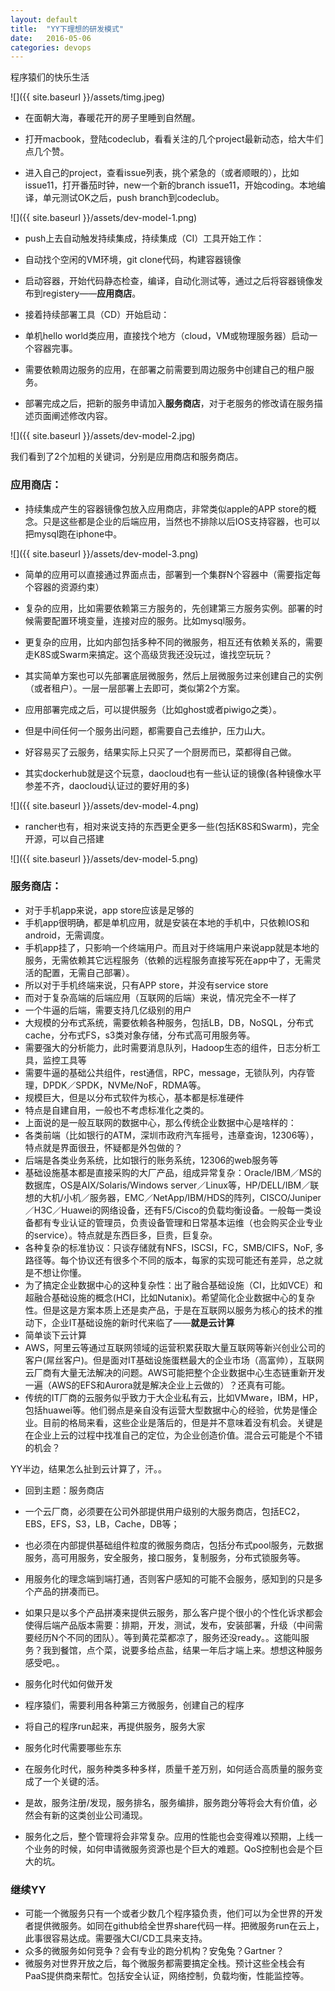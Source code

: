 ```yaml
---
layout: default
title:  "YY下理想的研发模式"
date:   2016-05-06
categories: devops
---
```


程序猿们的快乐生活

![]({{ site.baseurl }}/assets/timg.jpeg)

- 在面朝大海，春暖花开的房子里睡到自然醒。

- 打开macbook，登陆codeclub，看看关注的几个project最新动态，给大牛们点几个赞。

- 进入自己的project，查看issue列表，挑个紧急的（或者顺眼的），比如issue11，打开番茄时钟，new一个新的branch issue11，开始coding。本地编译，单元测试OK之后，push branch到codeclub。

![]({{ site.baseurl }}/assets/dev-model-1.png)


- push上去自动触发持续集成，持续集成（CI）工具开始工作：
 - 自动找个空闲的VM环境，git clone代码，构建容器镜像
 - 启动容器，开始代码静态检查，编译，自动化测试等，通过之后将容器镜像发布到registery——**应用商店**。

- 接着持续部署工具（CD）开始启动：
 - 单机hello world类应用，直接找个地方（cloud，VM或物理服务器）启动一个容器完事。
 - 需要依赖周边服务的应用，在部署之前需要到周边服务中创建自己的租户服务。
 - 部署完成之后，把新的服务申请加入**服务商店**，对于老服务的修改请在服务描述页面阐述修改内容。

![]({{ site.baseurl }}/assets/dev-model-2.jpg)

我们看到了2个加粗的关键词，分别是应用商店和服务商店。

### 应用商店：

- 持续集成产生的容器镜像包放入应用商店，非常类似apple的APP store的概念。只是这些都是企业的后端应用，当然也不排除以后IOS支持容器，也可以把mysql跑在iphone中。

![]({{ site.baseurl }}/assets/dev-model-3.png)


- 简单的应用可以直接通过界面点击，部署到一个集群N个容器中（需要指定每个容器的资源约束）
- 复杂的应用，比如需要依赖第三方服务的，先创建第三方服务实例。部署的时候需要配置环境变量，连接对应的服务。比如mysql服务。
- 更复杂的应用，比如内部包括多种不同的微服务，相互还有依赖关系的，需要走K8S或Swarm来搞定。这个高级货我还没玩过，谁找空玩玩？
 - 其实简单方案也可以先部署底层微服务，然后上层微服务过来创建自己的实例（或者租户）。一层一层部署上去即可，类似第2个方案。
- 应用部署完成之后，可以提供服务（比如ghost或者piwigo之类）。
- 但是中间任何一个服务出问题，都需要自己去维护，压力山大。
- 好容易买了云服务，结果实际上只买了一个厨房而已，菜都得自己做。

- 其实dockerhub就是这个玩意，daocloud也有一些认证的镜像(各种镜像水平参差不齐，daocloud认证过的要好用的多)

![]({{ site.baseurl }}/assets/dev-model-4.png)

- rancher也有，相对来说支持的东西更全更多一些(包括K8S和Swarm)，完全开源，可以自己搭建

![]({{ site.baseurl }}/assets/dev-model-5.png)

### 服务商店：

- 对于手机app来说，app store应该是足够的
 - 手机app很明确，都是单机应用，就是安装在本地的手机中，只依赖IOS和android，无需调度。
 - 手机app挂了，只影响一个终端用户。而且对于终端用户来说app就是本地的服务，无需依赖其它远程服务（依赖的远程服务直接写死在app中了，无需灵活的配置，无需自己部署）。
 - 所以对于手机终端来说，只有APP store，并没有service
store
- 而对于复杂高端的后端应用（互联网的后端）来说，情况完全不一样了
 - 一个牛逼的后端，需要支持几亿级别的用户
 - 大规模的分布式系统，需要依赖各种服务，包括LB，DB，NoSQL，分布式cache，分布式FS，s3类对象存储，分布式高可用服务等。
 - 需要强大的分析能力，此时需要消息队列，Hadoop生态的组件，日志分析工具，监控工具等
 - 需要牛逼的基础公共组件，rest通信，RPC，message，无锁队列，内存管理，DPDK／SPDK，NVMe/NoF，RDMA等。
 - 规模巨大，但是以分布式软件为核心，基本都是标准硬件
 - 特点是自建自用，一般也不考虑标准化之类的。
- 上面说的是一般互联网的数据中心，那么传统企业数据中心是啥样的：
 - 各类前端（比如银行的ATM，深圳市政府汽车摇号，违章查询，12306等），特点就是界面很丑，怀疑都是外包做的？
 - 后端是各类业务系统，比如银行的账务系统，12306的web服务等
 - 基础设施基本都是直接采购的大厂产品，组成异常复杂：Oracle/IBM／MS的数据库，OS是AIX/Solaris/Windows server／Linux等，HP/DELL/IBM／联想的大机/小机／服务器，EMC／NetApp/IBM/HDS的阵列，CISCO/Juniper／H3C／Huawei的网络设备，还有F5/Cisco的负载均衡设备。一般每一类设备都有专业认证的管理员，负责设备管理和日常基本运维（也会购买企业专业的service）。特点就是东西巨多，巨贵，巨复杂。
 - 各种复杂的标准协议：只谈存储就有NFS，ISCSI，FC，SMB/CIFS，NoF, 多路径等。每个协议还有很多个不同的版本，每家的实现可能还有差异，总之就是不想让你懂。
 - 为了搞定企业数据中心的这种复杂性：出了融合基础设施（CI，比如VCE）和超融合基础设施的概念(HCI，比如Nutanix)。希望简化企业数据中心的复杂性。但是这是方案本质上还是卖产品，于是在互联网以服务为核心的技术的推动下，企业IT基础设施的新时代来临了——**就是云计算**
- 简单谈下云计算
 - AWS，阿里云等通过互联网领域的运营积累获取大量互联网等新兴创业公司的客户(屌丝客户)。但是面对IT基础设施蛋糕最大的企业市场（高富帅），互联网云厂商有大量无法解决的问题。AWS可能把整个企业数据中心生态链重新开发一遍（AWS的EFS和Aurora就是解决企业上云做的）？还真有可能。
 - 传统的IT厂商的云服务似乎致力于大企业私有云，比如VMware，IBM，HP，包括huawei等。他们弱点是亲自没有运营大型数据中心的经验，优势是懂企业。目前的格局来看，这些企业是落后的，但是并不意味着没有机会。关键是在企业上云的过程中找准自己的定位，为企业创造价值。混合云可能是个不错的机会？

YY半边，结果怎么扯到云计算了，汗。。

- 回到主题：服务商店
 - 一个云厂商，必须要在公司外部提供用户级别的大服务商店，包括EC2，EBS，EFS，S3，LB，Cache，DB等；
 - 也必须在内部提供基础组件粒度的微服务商店，包括分布式pool服务，元数据服务，高可用服务，安全服务，接口服务，复制服务，分布式锁服务等。
 - 用服务化的理念端到端打通，否则客户感知的可能不会服务，感知到的只是多个产品的拼凑而已。
 - 如果只是以多个产品拼凑来提供云服务，那么客户提个很小的个性化诉求都会使得后端产品版本需要：排期，开发，测试，发布，安装部署，升级（中间需要经历N个不同的团队）。等到黄花菜都凉了，服务还没ready。。这能叫服务？我到餐馆，点个菜，说要多给点盐，结果一年后才端上来。想想这种服务感受吧。。

- 服务化时代如何做开发
 - 程序猿们，需要利用各种第三方微服务，创建自己的程序
 - 将自己的程序run起来，再提供服务，服务大家

- 服务化时代需要哪些东东
 - 在服务化时代，服务种类多种多样，质量千差万别，如何适合高质量的服务变成了一个关键的活。
 - 是故，服务注册/发现，服务排名，服务编排，服务跑分等将会大有价值，必然会有新的这类创业公司涌现。
 - 服务化之后，整个管理将会非常复杂。应用的性能也会变得难以预期，上线一个业务的时候，如何申请微服务资源也是个巨大的难题。QoS控制也会是个巨大的坑。

### 继续YY
- 可能一个微服务只有一个或者少数几个程序猿负责，他们可以为全世界的开发者提供微服务。如同在github给全世界share代码一样。把微服务run在云上，此事很容易达成。需要强大CI/CD工具来支持。
- 众多的微服务如何竞争？会有专业的跑分机构？安兔兔？Gartner？
- 微服务对世界开放之后，每个微服务都需要搞定全栈。预计这些全栈会有PaaS提供商来帮忙。包括安全认证，网络控制，负载均衡，性能监控等。